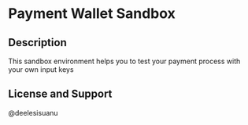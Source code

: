 # Payment Wallet Sandbox

## Description

This sandbox environment helps you to test your payment process with your own input keys

## License and Support

@deelesisuanu
